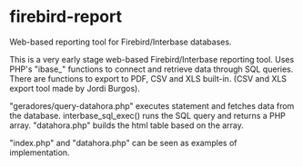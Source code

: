 # firebird-report
Web-based reporting tool for Firebird/Interbase databases.

This is a very early stage web-based Firebird/Interbase reporting tool.
Uses PHP's "ibase_" functions to connect and retrieve data through SQL queries.
There are functions to export to PDF, CSV and XLS built-in. (CSV and XLS export tool made by Jordi Burgos).

"geradores/query-datahora.php" executes statement and fetches data from the database.
interbase_sql_exec() runs the SQL query and returns a PHP array.
"datahora.php" builds the html table based on the array.

"index.php" and "datahora.php" can be seen as examples of implementation.
